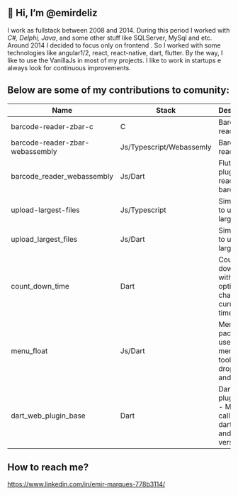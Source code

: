 ## 👋 Hi, I’m @emirdeliz

I work as fullstack between 2008 and 2014. During this period I worked with *C#, Delphi, Java*, and some other stuff like SQLServer, MySql and etc. Around 2014 I decided to focus only on frontend . So I worked with some technologies like angular1/2, react, react-native, dart, flutter. By the way, I like to use the VanillaJs in most of my projects. I like to work in startups e always look for continuous improvements.

## Below are some of my contributions to comunity:

| **Name**                        | **Stack**                | **Description**                    | **Link**                                            |
| ------------------------------- | ------------------------ | ---------------------------------- | --------------------------------------------------- |
| barcode-reader-zbar-c           | C                        | Barcode reader | https://github.com/emirdeliz/barcode-reader-zbar-c                      |
| barcode-reader-zbar-webassembly | Js/Typescript/Webassemly | Barcode reader | https://www.npmjs.com/package/barcode-reader-zbar-webassembly           |
| barcode_reader_webassembly      | Js/Dart                  | Flutter web plugin to read barcode | https://pub.dev/packages/barcode_reader_webassembly |
| upload-largest-files            | Js/Typescript            | Simple lib to upload large files   | https://www.npmjs.com/package/upload-largest-files  |
| upload_largest_files            | Js/Dart                  | Simple lib to upload large files   | https://pub.dev/packages/upload_largest_files.      |
| count_down_time                 | Dart                     | Count-down timer with options to change current time. | https://pub.dev/packages/count_down_time.      |
| menu_float            | Js/Dart                  | Menu float package to use on menu like tooltip, dropdown and etc   | https://pub.dev/packages/menu_float.      |
| dart_web_plugin_base                 | Dart                     | Dart web plugin base - Make calls from dart to js and vice-versa | https://pub.dev/packages/dart_web_plugin_base.      |


## How to reach me?
 https://www.linkedin.com/in/emir-marques-778b3114/

<!---
emirdeliz/emirdeliz is a ✨ special ✨ repository because its `README.md` (this file) appears on your GitHub profile.
You can click the Preview link to take a look at your changes.
--->
